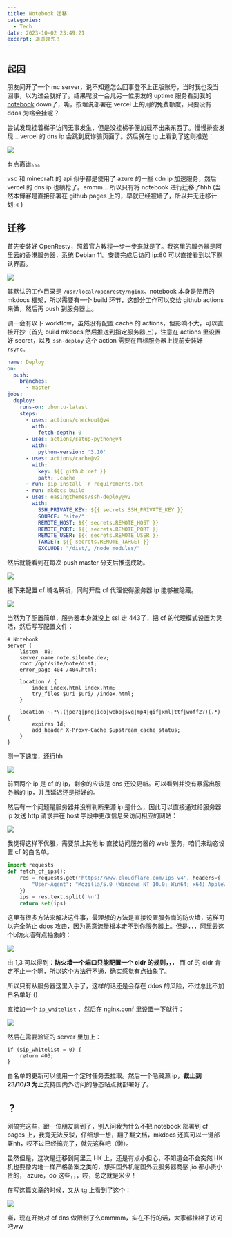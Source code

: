 ```yaml
---
title: Notebook 迁移
categories:
  - Tech
date: 2023-10-02 23:49:21
excerpt: 遥遥领先！
---
```


## 起因

朋友间开了一个 mc server，说不知道怎么回事登不上正版账号，当时我也没当回事，以为过会就好了。结果呢没一会儿另一位朋友的 uptime 服务看到我的 [notebook](https://note.silente.dev) down了，嘶，按理说部署在 vercel 上的用的免费额度，只要没有 ddos 为啥会挂呢？

尝试发现挂着梯子访问无事发生，但是没挂梯子便加载不出来东西了。慢慢排查发现... vercel 的 dns ip 会跳到反诈骗页面了。然后就在 tg 上看到了这则推送：

![](https://cdn.silente.top/img/202310022349210.png)

有点离谱。。。

vsc 和 minecraft 的 api 似乎都是使用了 azure 的一些 cdn ip 加速服务，然后 vercel 的 dns ip 也躺枪了。emmm... 所以只有将 notebook 进行迁移了hhh (当然本博客是直接部署在 github pages 上的，早就已经被墙了，所以并无迁移计划:< )

## 迁移

首先安装好 OpenResty，照着官方教程一步一步来就是了。我这里的服务器是阿里云的香港服务器，系统 Debian 11。安装完成后访问 ip:80 可以直接看到以下默认界面。

![](https://cdn.silente.top/img/202310030004365.png)

其默认的工作目录是 `/usr/local/openresty/nginx`。notebook 本身是使用的 mkdocs 框架，所以需要有一个 build 环节，这部分工作可以交给 github actions 来做，然后再 push 到服务器上。

调一会有以下 workflow，虽然没有配置 cache 的 actions，但影响不大，可以直接开抄（首先 build mkdocs 然后推送到指定服务器上），注意在 actions 里设置好 secret，以及 `ssh-deploy` 这个 action 需要在目标服务器上提前安装好 `rsync`。

```yml
name: Deploy
on:
  push:
    branches:
      - master
jobs:
  deploy:
    runs-on: ubuntu-latest
    steps:
      - uses: actions/checkout@v4
        with:
          fetch-depth: 0
      - uses: actions/setup-python@v4
        with:
          python-version: '3.10'
      - uses: actions/cache@v2
        with:
          key: ${{ github.ref }}
          path: .cache
      - run: pip install -r requirements.txt
      - run: mkdocs build
      - uses: easingthemes/ssh-deploy@v2
        with:
          SSH_PRIVATE_KEY: ${{ secrets.SSH_PRIVATE_KEY }}
          SOURCE: "site/"
          REMOTE_HOST: ${{ secrets.REMOTE_HOST }}
          REMOTE_PORT: ${{ secrets.REMOTE_PORT }}
          REMOTE_USER: ${{ secrets.REMOTE_USER }}
          TARGET: ${{ secrets.REMOTE_TARGET }}
          EXCLUDE: "/dist/, /node_modules/"
```

然后就能看到在每次 push master 分支后推送成功。

![](https://cdn.silente.top/img/202310030012139.png)

接下来配置 cf 域名解析，同时开启 cf 代理使得服务器 ip 能够被隐藏。

![](https://cdn.silente.top/img/202310030014941.png)

当然为了配置简单，服务器本身就没上 ssl 走 443了，把 cf 的代理模式设置为灵活，然后写写配置文件：

```nginx
# Notebook
server {
    listen  80;
    server_name note.silente.dev;
    root /opt/site/note/dist;
    error_page 404 /404.html;

    location / {
        index index.html index.htm;
        try_files $uri $uri/ /index.html;
    }

    location ~.*\.(jpe?g|png|ico|webp|svg|mp4|gif|xml|ttf|woff2?)(.*) {
        expires 1d;
        add_header X-Proxy-Cache $upstream_cache_status;
    }
}
```

测一下速度，还行hh

![](https://cdn.silente.top/img/202310030016058.png)

前面两个 ip 是 cf 的 ip，剩余的应该是 dns 还没更新。可以看到并没有暴露出服务器的 ip，并且延迟还是挺好的。

然后有一个问题是服务器并没有判断来源 ip 是什么，因此可以直接通过给服务器 ip 发送 http 请求并在 host 字段中更改信息来访问相应的网站：

![](https://cdn.silente.top/img/202310030017072.png)

我觉得这样不优雅，需要禁止其他 ip 直接访问服务器的 web 服务，咱们来动态设置 cf 的白名单。

```python
import requests
def fetch_cf_ips():
    res = requests.get('https://www.cloudflare.com/ips-v4', headers={
        "User-Agent": "Mozilla/5.0 (Windows NT 10.0; Win64; x64) AppleWebKit/537.36 (KHTML, like Gecko) Chrome/117.0.0.0 Safari/537.36"
    })
    ips = res.text.split('\n')
    return set(ips)
```

这里有很多方法来解决这件事，最理想的方法是直接设置服务商的防火墙，这样可以完全防止 ddos 攻击，因为恶意流量根本走不到你服务器上。但是，，，阿里云这个b防火墙有点抽象的：

![](https://cdn.silente.top/img/202310030022044.png)

由 1,3 可以得到：**防火墙一个端口只能配置一个 cidr 的规则，，，** 而 cf 的 cidr 肯定不止一个啊，所以这个方法行不通，确实感觉有点抽象了。

所以只有从服务器这里入手了，这样的话还是会存在 ddos 的风险，不过总比不加白名单好 ()

直接加一个 `ip_whitelist` ，然后在 nginx.conf 里设置一下就行：

![](https://cdn.silente.top/img/202310030026285.png)

然后在需要验证的 server 里加上：

```nginx
if ($ip_whitelist = 0) { 
    return 403;
}
```

白名单的更新可以使用一个定时任务去拉取。然后一个隐藏源 ip，**截止到 23/10/3 为止**支持国内外访问的静态站点就部署好了。

## ？

刚搞完这些，跟一位朋友聊到了，别人问我为什么不把 notebook 部署到 cf pages 上，我竟无法反驳，仔细想一想，翻了翻文档，mkdocs 还真可以一键部署hh，哎不过已经搞完了，就先这样吧（懒）。

虽然但是，这次是迁移到阿里云 HK 上，还是有点小担心，不知道会不会突然 HK 机也要像内地一样严格备案之类的，想买国外机呢国外云服务器商感 jio 都小贵小贵的， azure，do 这些，，，哎，总之就是米少！

在写这篇文章的时候，又从 tg 上看到了这个：

![](https://cdn.silente.top/img/202310030035950.png)

嘶，现在开始对 cf dns 做限制了么emmmm，实在不行的话，大家都挂梯子访问吧ww